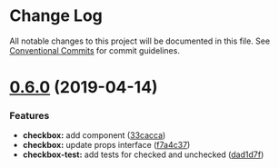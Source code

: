# Change Log

All notable changes to this project will be documented in this file.
See [Conventional Commits](https://conventionalcommits.org) for commit guidelines.

# [0.6.0](https://github.com/pismo/bolt/compare/v0.5.0...v0.6.0) (2019-04-14)


### Features

* **checkbox:** add component ([33cacca](https://github.com/pismo/bolt/commit/33cacca))
* **checkbox:** update props interface ([f7a4c37](https://github.com/pismo/bolt/commit/f7a4c37))
* **checkbox-test:** add tests for checked and unchecked ([dad1d7f](https://github.com/pismo/bolt/commit/dad1d7f))
